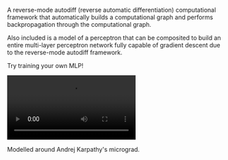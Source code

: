 A reverse-mode autodiff (reverse automatic differentiation) computational framework that automatically builds a computational graph and performs backpropagation through the computational graph.

Also included is a model of a perceptron that can be composited to build an entire multi-layer perceptron network fully capable of gradient descent due to the reverse-mode autodiff framework.

Try training your own MLP!

![](https://github.com/itsShahain/AutoGrad/blob/main/training.mp4)

Modelled around Andrej Karpathy's micrograd.
